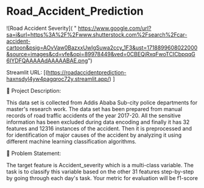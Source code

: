 # Road_Accident_Prediction
![Road Accident Severity]( " https://www.google.com/url?sa=i&url=https%3A%2F%2Fwww.shutterstock.com%2Fsearch%2Fcar-accident-cartoon&psig=AOvVaw0BazxxUwIgSuwa2ccy_1F3&ust=1718899608022000&source=images&cd=vfe&opi=89978449&ved=0CBEQjRxqFwoTCICbpqqG6IYDFQAAAAAdAAAAABAE.png")

Streamlit URL: [(https://roadaccidentprediction-haxnsdyl4yw4pagqroc72y.streamlit.app/) ]


🚦 Project Description:

This data set is collected from Addis Ababa Sub-city police departments for master's research work. The data set has been prepared from manual records of road traffic accidents of the year 2017-20. All the sensitive information has been excluded during data encoding and finally it has 32 features and 12316 instances of the accident. Then it is preprocessed and for identification of major causes of the accident by analyzing it using different machine learning classification algorithms.

🚩 Problem Statement:

The target feature is Accident_severity which is a multi-class variable. The task is to classify this variable based on the other 31 features step-by-step by going through each day's task. Your metric for evaluation will be f1-score



